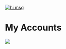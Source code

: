 [![hi msg](https://readme-typing-svg.herokuapp.com/?lines=HI+i+am+Mostafa+15+yrs+old+dev;Welcome+to+my+github+account)](https://github.com/MostafaAlhdad)

# My Accounts
<img src="https://img.shields.io/badge/ProtonMail-8B89CC?style=for-the-badge&logo=protonmail&logoColor=white" />
